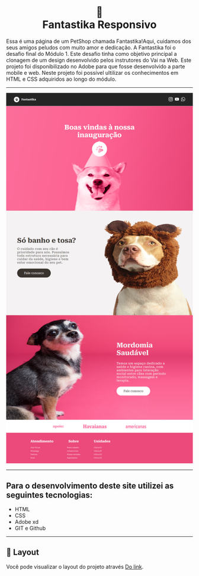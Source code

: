 <h1 align="center">
  🐾<br>Fantastika Responsivo
</h1>

Essa é uma página de um PetShop chamada Fantastika!Aqui, cuidamos dos seus amigos peludos com muito amor e dedicação. A Fantastika foi o desafio final do Módulo 1. Este desafio tinha como objetivo principal a clonagem de um design desenvolvido pelos instrutores do Vai na Web. Este projeto foi disponibilizado no Adobe para que fosse desenvolvido a parte mobile e web.
Neste projeto foi possível ultilizar os conhecimentos em HTML e CSS adquiridos ao longo do módulo.

---

![Resultado final do projeto](assets/final.png)

---

## Para o desenvolvimento deste site utilizei as seguintes tecnologias:
- HTML
- CSS
- Adobe xd
- GIT e Github

---

## 🔖 Layout

Você pode visualizar o layout do projeto através [Do link](https://xd.adobe.com/view/c20d8ff9-baf0-4a06-b200-3ffde9c66040-975e/screen/af5cc547-c866-4eef-a092-487cd6f6c6aa/?authuser=0).